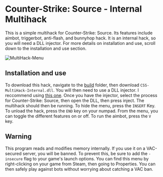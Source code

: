 # Counter-Strike: Source - Internal Multihack
This is a simple multihack for Counter-Strike: Source. Its features include
aimbot, triggerbot, anti-flash, and bunnyhop hack. It is an internal hack,
so you will need a DLL injector. For more details on installation and use,
scroll down to the installation and use section.

![MultiHack-Menu](https://github.com/JulianOzelRose/CSS-MultiHack-Internal/assets/95890436/4e31f08a-dab9-4977-b2ff-b7e8396da1eb)


## Installation and use
To download this hack, navigate to the [build](https://github.com/JulianOzelRose/CSS-MultiHack-Internal/tree/master/CSS-MultiHack-Internal/build)
folder, then download ```CSS-MultiHack-Internal.dll```. You will then need to use a DLL injector.
I reccommend using [this one](https://guidedhacking.com/resources/guided-hacking-dll-injector.4/).
Once you have the injector, select the process for Counter-Strike: Source, then open the DLL,
then press inject. The multihack should then be running. To hide the menu, press the ```INSERT``` Key.
To unload the hack, press the ```END``` key on your numpad. From the menu, you can toggle the
different features on or off. To run the aimbot, press the ```V``` key.

## Warning
This program reads and modifies memory internally. If you use it on a VAC-secured server,
you will be banned. To prevent this, be sure to add the ```-insecure``` flag to your
game's launch options. You can find this menu by right-clicking on your game from Steam,
then going to Properties. You can then safely play against bots without worrying
about catching a VAC ban.
